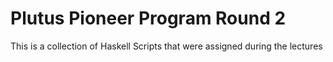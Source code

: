 # Plutus Pioneer Program Round 2

This is a collection of Haskell Scripts that were assigned during the lectures
